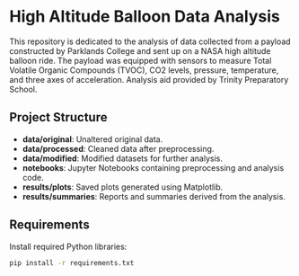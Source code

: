 # High Altitude Balloon Data Analysis

This repository is dedicated to the analysis of data collected from a payload constructed by Parklands College and sent up on a NASA high altitude balloon ride. The payload was equipped with sensors to measure Total Volatile Organic Compounds (TVOC), CO2 levels, pressure, temperature, and three axes of acceleration. Analysis aid provided by Trinity Preparatory School.


## Project Structure
- **data/original**: Unaltered original data.
- **data/processed**: Cleaned data after preprocessing.
- **data/modified**: Modified datasets for further analysis.
- **notebooks**: Jupyter Notebooks containing preprocessing and analysis code.
- **results/plots**: Saved plots generated using Matplotlib.
- **results/summaries**: Reports and summaries derived from the analysis.

## Requirements
Install required Python libraries:
```bash
pip install -r requirements.txt